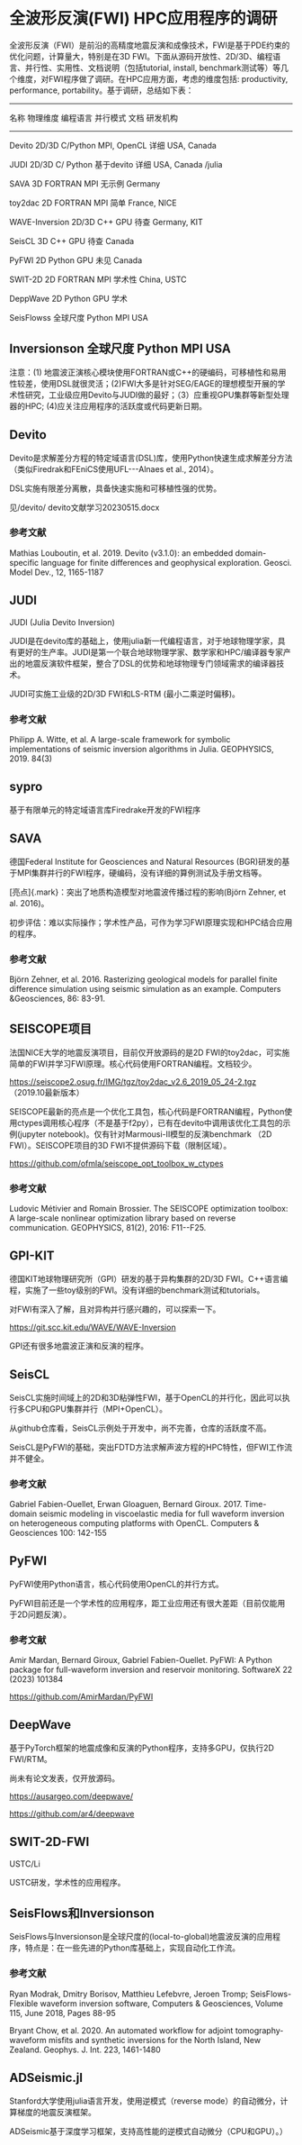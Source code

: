 # 全波形反演(FWI) HPC应用程序的调研

全波形反演（FWI）是前沿的高精度地震反演和成像技术，FWI是基于PDE约束的优化问题，计算量大，特别是在3D
FWI。下面从源码开放性、2D/3D、编程语言、并行性、实用性、文档说明（包括tutorial,
install,
benchmark测试等）等几个维度，对FWI程序做了调研。在HPC应用方面，考虑的维度包括:
productivity, performance, portability。基于调研，总结如下表：

  ---------------------------------------------------------------------------
  名称             物理维度   编程语言    并行模式     文档      研发机构
  ---------------- ---------- ----------- ------------ --------- ------------
  Devito           2D/3D      C/Python    MPI, OpenCL  详细      USA, Canada

  JUDI             2D/3D      C/ Python   基于devito   详细      USA, Canada
                              /julia                             

  SAVA             3D         FORTRAN     MPI          无示例    Germany

  toy2dac          2D         FORTRAN     MPI          简单      France, NICE

  WAVE-Inversion   2D/3D      C++         GPU          待查      Germany, KIT

  SeisCL           3D         C++         GPU          待查      Canada

  PyFWI            2D         Python      GPU          未见      Canada

  SWIT-2D          2D         FORTRAN     MPI          学术性    China, USTC

  DeppWave         2D         Python      GPU          学术      

  SeisFlowss       全球尺度   Python      MPI                    USA

  Inversionson     全球尺度   Python      MPI                    USA
  ---------------------------------------------------------------------------

注意：(1)
地震波正演核心模块使用FORTRAN或C++的硬编码，可移植性和易用性较差，使用DSL就很灵活；(2)FWI大多是针对SEG/EAGE的理想模型开展的学术性研究，工业级应用Devito与JUDI做的最好；（3）应重视GPU集群等新型处理器的HPC;
(4)应关注应用程序的活跃度或代码更新日期。

## Devito

Devito是求解差分方程的特定域语言(DSL)库，使用Python快速生成求解差分方法（类似Firedrak和FEniCS使用UFL---Alnaes
et al., 2014）。

DSL实施有限差分离散，具备快速实施和可移植性强的优势。

见/devito/ devito文献学习20230515.docx

### 参考文献

Mathias Louboutin, et al. 2019. Devito (v3.1.0): an embedded
domain-specific language for finite differences and geophysical
exploration. Geosci. Model Dev., 12, 1165-1187

## JUDI

JUDI (Julia Devito Inversion)

JUDI是在devito库的基础上，使用julia新一代编程语言，对于地球物理学家，具有更好的生产率。JUDI是第一个联合地球物理学家、数学家和HPC/编译器专家产出的地震反演软件框架，整合了DSL的优势和地球物理专门领域需求的编译器技术。

JUDI可实施工业级的2D/3D FWI和LS-RTM (最小二乘逆时偏移)。

### 参考文献
Philipp A. Witte, et al. A large-scale framework for symbolic
implementations of seismic inversion algorithms in Julia. GEOPHYSICS,
2019. 84(3)

## sypro

基于有限单元的特定域语言库Firedrake开发的FWI程序

## SAVA

德国Federal Institute for Geosciences and Natural Resources
(BGR)研发的基于MPI集群并行的FWI程序，硬编码，没有详细的算例测试及手册文档等。

[亮点]{.mark}：突出了地质构造模型对地震波传播过程的影响(Björn Zehner, et
al. 2016)。

初步评估：难以实际操作；学术性产品，可作为学习FWI原理实现和HPC结合应用的程序。

### 参考文献

Björn Zehner, et al. 2016. Rasterizing geological models for parallel
finite difference simulation using seismic simulation as an example.
Computers &Geosciences, 86: 83-91.

## SEISCOPE项目

法国NICE大学的地震反演项目，目前仅开放源码的是2D
FWI的toy2dac，可实施简单的FWI并学习FWI原理。核心代码使用FORTRAN编程。文档较少。

<https://seiscope2.osug.fr/IMG/tgz/toy2dac_v2.6_2019_05_24-2.tgz>
（2019.10最新版本）

SEISCOPE最新的亮点是一个优化工具包，核心代码是FORTRAN编程，Python使用ctypes调用核心程序（不是基于f2py），已有在devito中调用该优化工具包的示例(jupyter
notebook)。仅有针对Marmousi-II模型的反演benchmark （2D
FWI）。SEISCOPE项目的3D FWI不提供源码下载（限制区域）。

<https://github.com/ofmla/seiscope_opt_toolbox_w_ctypes>

### 参考文献

Ludovic Métivier and Romain Brossier. The SEISCOPE optimization toolbox:
A large-scale nonlinear optimization library based on reverse
communication. GEOPHYSICS, 81(2), 2016: F11--F25.

## GPI-KIT

德国KIT地球物理研究所（GPI）研发的基于异构集群的2D/3D
FWI。C++语言编程，实施了一些toy级别的FWI。没有详细的benchmark测试和tutorials。

对FWI有深入了解，且对异构并行感兴趣的，可以探索一下。

https://git.scc.kit.edu/WAVE/WAVE-Inversion

GPI还有很多地震波正演和反演的程序。

## SeisCL

SeisCL实施时间域上的2D和3D粘弹性FWI，基于OpenCL的并行化，因此可以执行多CPU和GPU集群并行（MPI+OpenCL）。

从github仓库看，SeisCL示例处于开发中，尚不完善，仓库的活跃度不高。

SeisCL是PyFWI的基础，突出FDTD方法求解声波方程的HPC特性，但FWI工作流并不健全。

### 参考文献

Gabriel Fabien-Ouellet, Erwan Gloaguen, Bernard Giroux. 2017.
Time-domain seismic modeling in viscoelastic media for full waveform
inversion on heterogeneous computing platforms with OpenCL. Computers &
Geosciences 100: 142-155

## PyFWI

PyFWI使用Python语言，核心代码使用OpenCL的并行方式。

PyFWI目前还是一个学术性的应用程序，距工业应用还有很大差距（目前仅能用于2D问题反演）。

### 参考文献

Amir Mardan, Bernard Giroux, Gabriel Fabien-Ouellet. PyFWI: A Python
package for full-waveform inversion and reservoir monitoring. SoftwareX
22 (2023) 101384

<https://github.com/AmirMardan/PyFWI>

## DeepWave

基于PyTorch框架的地震成像和反演的Python程序，支持多GPU，仅执行2D
FWI/RTM。

尚未有论文发表，仅开放源码。

<https://ausargeo.com/deepwave/>

<https://github.com/ar4/deepwave>

## SWIT-2D-FWI

USTC/Li

USTC研发，学术性的应用程序。

## SeisFlows和Inversionson

SeisFlows与Inversionson是全球尺度的(local-to-global)地震波反演的应用程序，特点是：在一些先进的Python库基础上，实现自动化工作流。

### 参考文献

Ryan Modrak, Dmitry Borisov, Matthieu Lefebvre, Jeroen Tromp;
SeisFlows-Flexible waveform inversion software, Computers & Geosciences,
Volume 115, June 2018, Pages 88-95

Bryant Chow, et al. 2020. An automated workflow for adjoint
tomography-waveform misfits and synthetic inversions for the North
Island, New Zealand. Geophys. J. Int. 223, 1461-1480

## ADSeismic.jl

Stanford大学使用julia语言开发，使用逆模式（reverse
mode）的自动微分，计算梯度的地震反演框架。

ADSeismic基于深度学习框架，支持高性能的逆模式自动微分（CPU和GPU）。）
